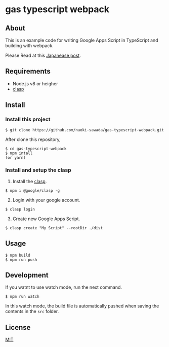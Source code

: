 # gas typescript webpack

## About

This is an example code for writing Google Apps Script in TypeScript and building with webpack.

Please Read at this [Japanease post](https://qiita.com/nsawa/items/96c5300c811856024789).

## Requirements

* Node.js v8 or heigher
* [clasp](https://github.com/google/clasp)

## Install

### Install this project

```
$ git clone https://github.com/naoki-sawada/gas-typescript-webpack.git
```

After clone this repository,

```
$ cd gas-typescript-webpack
$ npm intall
(or yarn)
```

### Install and setup the clasp

1. Install the [clasp](https://github.com/google/clasp).

```
$ npm i @google/clasp -g
```

2. Login with your google account.

```
$ clasp login
```

3. Create new Google Apps Script.

```
$ clasp create "My Script" --rootDir ./dist
```

## Usage

```
$ npm build
$ npm run push
```

## Development

If you watnt to use watch mode, run the next command.

```
$ npm run watch
```

In this watch mode, the build file is automatically pushed when saving the contents in the `src` folder.

## License

[MIT](LICENSE)
